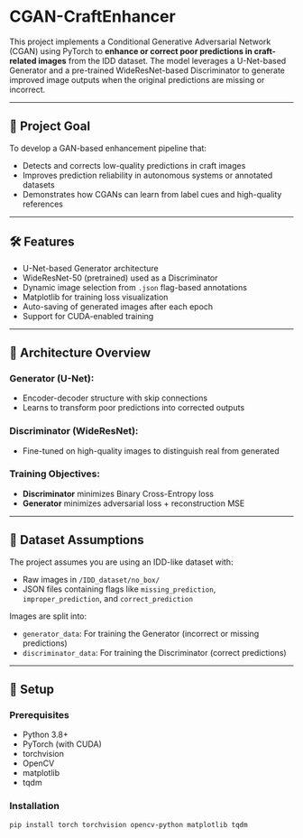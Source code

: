 # CGAN-CraftEnhancer

This project implements a Conditional Generative Adversarial Network (CGAN) using PyTorch to **enhance or correct poor predictions in craft-related images** from the IDD dataset. The model leverages a U-Net-based Generator and a pre-trained WideResNet-based Discriminator to generate improved image outputs when the original predictions are missing or incorrect.

---

## 🎯 Project Goal

To develop a GAN-based enhancement pipeline that:
- Detects and corrects low-quality predictions in craft images
- Improves prediction reliability in autonomous systems or annotated datasets
- Demonstrates how CGANs can learn from label cues and high-quality references

---

## 🛠️ Features

- U-Net-based Generator architecture
- WideResNet-50 (pretrained) used as a Discriminator
- Dynamic image selection from `.json` flag-based annotations
- Matplotlib for training loss visualization
- Auto-saving of generated images after each epoch
- Support for CUDA-enabled training

---

## 🧠 Architecture Overview

### Generator (U-Net):
- Encoder-decoder structure with skip connections
- Learns to transform poor predictions into corrected outputs

### Discriminator (WideResNet):
- Fine-tuned on high-quality images to distinguish real from generated

### Training Objectives:
- **Discriminator** minimizes Binary Cross-Entropy loss
- **Generator** minimizes adversarial loss + reconstruction MSE

---

## 📂 Dataset Assumptions

The project assumes you are using an IDD-like dataset with:
- Raw images in `/IDD_dataset/no_box/`
- JSON files containing flags like `missing_prediction`, `improper_prediction`, and `correct_prediction`

Images are split into:
- `generator_data`: For training the Generator (incorrect or missing predictions)
- `discriminator_data`: For training the Discriminator (correct predictions)

---

## 💾 Setup

### Prerequisites

- Python 3.8+
- PyTorch (with CUDA)
- torchvision
- OpenCV
- matplotlib
- tqdm

### Installation

```bash
pip install torch torchvision opencv-python matplotlib tqdm
